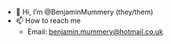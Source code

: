 <!--- Copyright (c) 2021 - 2024 Benjamin Mummery -->

- 👋 Hi, I’m @BenjaminMummery (they/them)
- 📫 How to reach me
  - Email: benjamin.mummery@hotmail.co.uk

<!---
BenjaminMummery/BenjaminMummery is a ✨ special ✨ repository because its `README.md` (this file) appears on your GitHub profile.
You can click the Preview link to take a look at your changes.
--->
